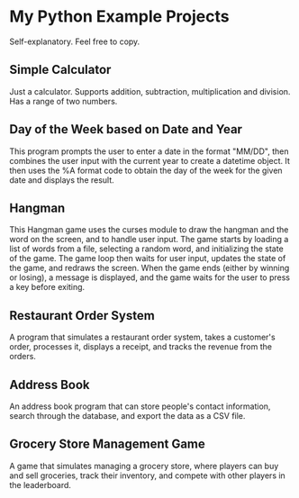 # My Python Example Projects

Self-explanatory. Feel free to copy.

## Simple Calculator

Just a calculator. Supports addition, subtraction, multiplication and division. Has a range of two numbers.

## Day of the Week based on Date and Year

This program prompts the user to enter a date in the format "MM/DD", then combines the user input with the current year to create a datetime object. It then uses the %A format code to obtain the day of the week for the given date and displays the result.

## Hangman

This Hangman game uses the curses module to draw the hangman and the word on the screen, and to handle user input. The game starts by loading a list of words from a file, selecting a random word, and initializing the state of the game. The game loop then waits for user input, updates the state of the game, and redraws the screen. When the game ends (either by winning or losing), a message is displayed, and the game waits for the user to press a key before exiting.

## Restaurant Order System

A program that simulates a restaurant order system, takes a customer's order, processes it, displays a receipt, and tracks the revenue from the orders.

## Address Book

An address book program that can store people's contact information, search through the database, and export the data as a CSV file.

## Grocery Store Management Game

A game that simulates managing a grocery store, where players can buy and sell groceries, track their inventory, and compete with other players in the leaderboard.
